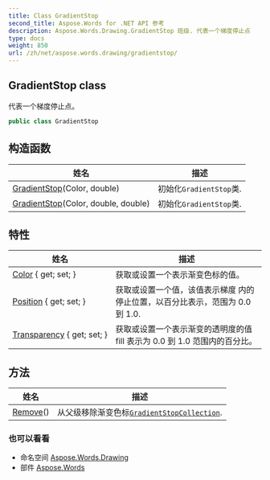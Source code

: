 ```yaml
---
title: Class GradientStop
second_title: Aspose.Words for .NET API 参考
description: Aspose.Words.Drawing.GradientStop 班级. 代表一个梯度停止点
type: docs
weight: 850
url: /zh/net/aspose.words.drawing/gradientstop/
---
```

## GradientStop class

代表一个梯度停止点。

```csharp
public class GradientStop
```

## 构造函数

| 姓名 | 描述 |
| --- | --- |
| [GradientStop](gradientstop/#constructor)(Color, double) | 初始化`GradientStop`类. |
| [GradientStop](gradientstop/#constructor_1)(Color, double, double) | 初始化`GradientStop`类. |

## 特性

| 姓名 | 描述 |
| --- | --- |
| [Color](../../aspose.words.drawing/gradientstop/color/) { get; set; } | 获取或设置一个表示渐变色标的值。 |
| [Position](../../aspose.words.drawing/gradientstop/position/) { get; set; } | 获取或设置一个值，该值表示梯度 内的停止位置，以百分比表示，范围为 0.0 到 1.0. |
| [Transparency](../../aspose.words.drawing/gradientstop/transparency/) { get; set; } | 获取或设置一个表示渐变的透明度的值 fill 表示为 0.0 到 1.0 范围内的百分比。 |

## 方法

| 姓名 | 描述 |
| --- | --- |
| [Remove](../../aspose.words.drawing/gradientstop/remove/)() | 从父级移除渐变色标[`GradientStopCollection`](../gradientstopcollection/). |

### 也可以看看

* 命名空间 [Aspose.Words.Drawing](../../aspose.words.drawing/)
* 部件 [Aspose.Words](../../)


